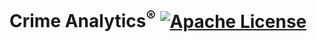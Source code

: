 # Crime Analytics<sup>®</sup> [![Apache License](https://img.shields.io/badge/license-Apache-blue.svg)](https://github.com/crimescienceinstitute/Crime-Analytics/blob/master/LICENSE.md)
